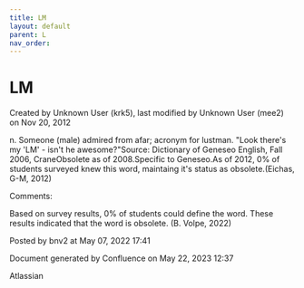 ```yaml
---
title: LM
layout: default
parent: L
nav_order:
---
```


# LM

Created by  Unknown User (krk5), last modified by  Unknown User (mee2) on Nov 20, 2012

n. Someone (male) admired from afar; acronym for lustman. &quot;Look there's my 'LM' - isn't he awesome?&quot;Source: Dictionary of Geneseo English, Fall 2006, CraneObsolete as of 2008.Specific to Geneseo.As of 2012, 0% of students surveyed knew this word, maintaing it's status as obsolete.(Eichas, G-M, 2012) 

Comments:

Based on survey results, 0% of students could define the word. These results indicated that the word is obsolete. (B. Volpe, 2022)

Posted by bnv2 at May 07, 2022 17:41

Document generated by Confluence on May 22, 2023 12:37

Atlassian
